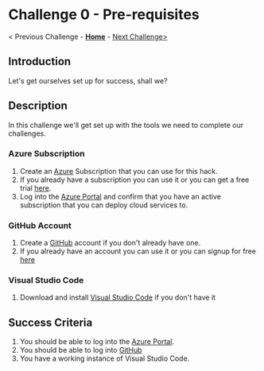 # Challenge 0 - Pre-requisites

< Previous Challenge - **[Home](../readme.md)** - [Next Challenge>](./Challenge-01.md)

## Introduction

Let's get ourselves set up for success, shall we?

## Description

In this challenge we'll get set up with the tools we need to complete our challenges.

### Azure Subscription
1. Create an [Azure](https://azure.microsoft.com/) Subscription that you can use for this hack.
2. If you already have a subscription you can use it or you can get a free trial [here](https://azure.microsoft.com/free/).
3. Log into the [Azure Portal](https://portal.azure.com) and confirm that you have an active subscription that you can deploy cloud services to.

### GitHub Account
1. Create a [GitHub](https://github.com/) account if you don't already have one.
2. If you already have an account you can use it or you can signup for free [here](https://github.com/signup)

### Visual Studio Code
1. Download and install [Visual Studio Code](https://code.visualstudio.com) if you don't have it

## Success Criteria
1. You should be able to log into the [Azure Portal](https://portal.azure.com).
2. You should be able to log into [GitHub](https://github.com/)
3. You have a working instance of Visual Studio Code.